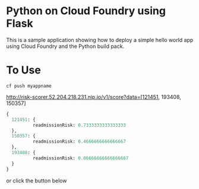 Python on Cloud Foundry using Flask
================================================================================

This is a sample application showing how to deploy a simple hello world app
using Cloud Foundry and the Python build pack.



To Use
================================================================================

```
cf push myappname
```

http://risk-scorer.52.204.218.231.nip.io/v1/score?data=[121451, 193408, 150357]

```python
{
  121451: {
          readmissionRisk: 0.7333333333333333
  },
  150357: {
          readmissionRisk: 0.4666666666666667
  },
  193408: {
          readmissionRisk: 0.06666666666666667
  }
}
```


or click the button below

